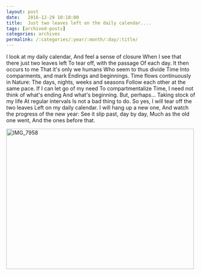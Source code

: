 ```yaml
---
layout: post
date:	2016-12-29 10:18:00
title:  Just two leaves left on the daily calendar....
tags: [archived-posts]
categories: archives
permalink: /:categories/:year/:month/:day/:title/
---
```

I look at my daily calendar,
And feel a sense of closure
When I see that there just two leaves left
To tear off, with the passage
Of each day.
It then occurs to me
That it's only we humans
Who seem to thus divide Time
Into comparments, and mark
Endings and beginnings.
Time flows continuously in Nature:
The days, nights, weeks and seasons
Follow each other at the same pace.
If I can let go of my need
To compartmentalize Time,
I need not think of what's ending
And what's beginning.
But, perhaps...
Taking stock of my life
At regular intervals
Is not a bad thing to do.
So yes, I will tear off the two leaves
Left on my daily calendar.
I will hang up a new one,
And watch the progress of the new year:
See it slip past, day by day,
Much as the old one went,
And the ones before that.

<a data-flickr-embed="true" href="https://www.flickr.com/photos/86494503@N00/15916126448/in/photolist-qfsiTf" title="IMG_7958"><img src="https://c1.staticflickr.com/8/7511/15916126448_85babde325.jpg" width="500" height="375" alt="IMG_7958"></a>
